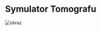 # Symulator Tomografu

![obraz](https://github.com/user-attachments/assets/162e3d55-16b1-421c-aaa5-16ea93721852)
